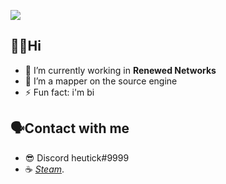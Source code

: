 ![](https://media.discordapp.net/attachments/885202918884638772/956070017902972978/banner.png?width=1440&height=390)
## **👋🏻Hi**

- 🔭 I’m currently working in **Renewed Networks**
- 💃 I’m a mapper on the source engine
- ⚡ Fun fact: i'm bi

## **🗣Contact with me**

- 😎 Discord heutick#9999
- ☕️ *[Steam](https://steamcommunity.com/id/heut42069/)*.


